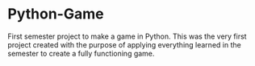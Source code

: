 # Python-Game
First semester project to make a game in Python.
This was the very first project created with the purpose of applying everything learned in the semester to create a fully functioning game.
